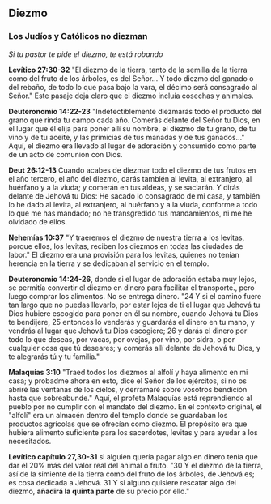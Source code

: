 ## Diezmo
### Los Judíos y Católicos no diezman
*Si tu pastor te pide el diezmo, te está robando*

**Levítico 27:30-32**
"El diezmo de la tierra, tanto de la semilla de la tierra como del fruto de los árboles, es del Señor... Y todo diezmo del ganado o del rebaño, de todo lo que pasa bajo la vara, el décimo será consagrado al Señor." Este pasaje deja claro que el diezmo incluía cosechas y animales.

**Deuteronomio 14:22-23**
"Indefectiblemente diezmarás todo el producto del grano que rinda tu campo cada año. Comerás delante del Señor tu Dios, en el lugar que él elija para poner allí su nombre, el diezmo de tu grano, de tu vino y de tu aceite, y las primicias de tus manadas y de tus ganados..." Aquí, el diezmo era llevado al lugar de adoración y consumido como parte de un acto de comunión con Dios. 

**Deut 26:12-13** 
Cuando acabes de diezmar todo el diezmo de tus frutos en el año tercero, el año del diezmo, darás también al levita, al extranjero, al huérfano y a la viuda; y comerán en tus aldeas, y se saciarán. Y dirás delante de Jehová tu Dios: He sacado lo consagrado de mi casa, y también lo he dado al levita, al extranjero, al huérfano y a la viuda, conforme a todo lo que me has mandado; no he transgredido tus mandamientos, ni me he olvidado de ellos.

**Nehemías 10:37**
"Y traeremos el diezmo de nuestra tierra a los levitas, porque ellos, los levitas, reciben los diezmos en todas las ciudades de labor." El diezmo era una provisión para los levitas, quienes no tenían herencia en la tierra y se dedicaban al servicio en el templo. 

**Deuteronomio 14:24-26**, donde si el lugar de adoración estaba muy lejos, se permitía convertir el diezmo en dinero para facilitar el transporte., pero luego comprar los alimentos. No se entrega dinero. 
"24 Y si el camino fuere tan largo que no puedas llevarlo, por estar lejos de ti el lugar que Jehová tu Dios hubiere escogido para poner en él su nombre, cuando Jehová tu Dios te bendijere, 
25 entonces lo venderás y guardarás el dinero en tu mano, y vendrás al lugar que Jehová tu Dios escogiere; 
26 y darás el dinero por todo lo que deseas, por vacas, por ovejas, por vino, por sidra, o por cualquier cosa que tú deseares; y comerás allí delante de Jehová tu Dios, y te alegrarás tú y tu familia." 

**Malaquías 3:10**
"Traed todos los diezmos al alfolí y haya alimento en mi casa; y probadme ahora en esto, dice el Señor de los ejércitos, si no os abriré las ventanas de los cielos, y derramaré sobre vosotros bendición hasta que sobreabunde." Aquí, el profeta Malaquías está reprendiendo al pueblo por no cumplir con el mandato del diezmo. En el contexto original, el "alfolí" era un almacén dentro del templo donde se guardaban los productos agrícolas que se ofrecían como diezmo. El propósito era que hubiera alimento suficiente para los sacerdotes, levitas y para ayudar a los necesitados.

**Levítico capítulo 27,30-31**
si alguien quería pagar algo en dinero tenía que dar el 20% más del valor real del animal o fruto.
"30 Y el diezmo de la tierra, así de la simiente de la tierra como del fruto de los árboles, de Jehová es; es cosa dedicada a Jehová. 
31 Y si alguno quisiere rescatar algo del diezmo, **añadirá la quinta parte** de su precio por ello."